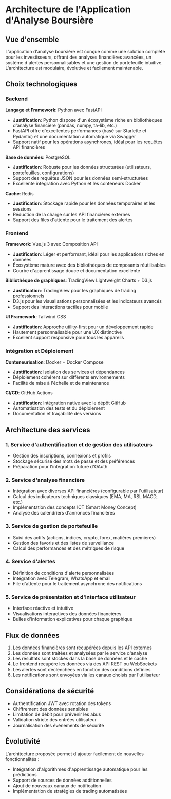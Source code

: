 # Architecture de l'Application d'Analyse Boursière

## Vue d'ensemble

L'application d'analyse boursière est conçue comme une solution complète pour les investisseurs, offrant des analyses financières avancées, un système d'alertes personnalisables et une gestion de portefeuille intuitive. L'architecture est modulaire, évolutive et facilement maintenable.

## Choix technologiques

### Backend

**Langage et Framework**: Python avec FastAPI
- **Justification**: Python dispose d'un écosystème riche en bibliothèques d'analyse financière (pandas, numpy, ta-lib, etc.)
- FastAPI offre d'excellentes performances (basé sur Starlette et Pydantic) et une documentation automatique via Swagger
- Support natif pour les opérations asynchrones, idéal pour les requêtes API financières

**Base de données**: PostgreSQL
- **Justification**: Robuste pour les données structurées (utilisateurs, portefeuilles, configurations)
- Support des requêtes JSON pour les données semi-structurées
- Excellente intégration avec Python et les conteneurs Docker

**Cache**: Redis
- **Justification**: Stockage rapide pour les données temporaires et les sessions
- Réduction de la charge sur les API financières externes
- Support des files d'attente pour le traitement des alertes

### Frontend

**Framework**: Vue.js 3 avec Composition API
- **Justification**: Léger et performant, idéal pour les applications riches en données
- Écosystème mature avec des bibliothèques de composants réutilisables
- Courbe d'apprentissage douce et documentation excellente

**Bibliothèque de graphiques**: TradingView Lightweight Charts + D3.js
- **Justification**: TradingView pour les graphiques de trading professionnels
- D3.js pour les visualisations personnalisées et les indicateurs avancés
- Support des interactions tactiles pour mobile

**UI Framework**: Tailwind CSS
- **Justification**: Approche utility-first pour un développement rapide
- Hautement personnalisable pour une UX distinctive
- Excellent support responsive pour tous les appareils

### Intégration et Déploiement

**Conteneurisation**: Docker + Docker Compose
- **Justification**: Isolation des services et dépendances
- Déploiement cohérent sur différents environnements
- Facilité de mise à l'échelle et de maintenance

**CI/CD**: GitHub Actions
- **Justification**: Intégration native avec le dépôt GitHub
- Automatisation des tests et du déploiement
- Documentation et traçabilité des versions

## Architecture des services

### 1. Service d'authentification et de gestion des utilisateurs
- Gestion des inscriptions, connexions et profils
- Stockage sécurisé des mots de passe et des préférences
- Préparation pour l'intégration future d'OAuth

### 2. Service d'analyse financière
- Intégration avec diverses API financières (configurable par l'utilisateur)
- Calcul des indicateurs techniques classiques (EMA, MA, RSI, MACD, etc.)
- Implémentation des concepts ICT (Smart Money Concept)
- Analyse des calendriers d'annonces financières

### 3. Service de gestion de portefeuille
- Suivi des actifs (actions, indices, crypto, forex, matières premières)
- Gestion des favoris et des listes de surveillance
- Calcul des performances et des métriques de risque

### 4. Service d'alertes
- Définition de conditions d'alerte personnalisées
- Intégration avec Telegram, WhatsApp et email
- File d'attente pour le traitement asynchrone des notifications

### 5. Service de présentation et d'interface utilisateur
- Interface réactive et intuitive
- Visualisations interactives des données financières
- Bulles d'information explicatives pour chaque graphique

## Flux de données

1. Les données financières sont récupérées depuis les API externes
2. Les données sont traitées et analysées par le service d'analyse
3. Les résultats sont stockés dans la base de données et le cache
4. Le frontend récupère les données via des API REST ou WebSockets
5. Les alertes sont déclenchées en fonction des conditions définies
6. Les notifications sont envoyées via les canaux choisis par l'utilisateur

## Considérations de sécurité

- Authentification JWT avec rotation des tokens
- Chiffrement des données sensibles
- Limitation de débit pour prévenir les abus
- Validation stricte des entrées utilisateur
- Journalisation des événements de sécurité

## Évolutivité

L'architecture proposée permet d'ajouter facilement de nouvelles fonctionnalités :
- Intégration d'algorithmes d'apprentissage automatique pour les prédictions
- Support de sources de données additionnelles
- Ajout de nouveaux canaux de notification
- Implémentation de stratégies de trading automatisées
